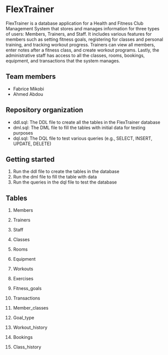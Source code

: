 # FlexTrainer
FlexTrainer is a database application for a Health and Fitness Club Management System that stores and manages information for three types of users: Members, Trainers, and Staff. It includes various features for members such as setting fitness goals, registering for classes and personal training, and tracking workout progress. Trainers can view all members, enter notes after a fitness class, and create workout programs. Lastly, the administrative staff has access to all the classes, rooms, bookings, equipment, and transactions that the system manages.

## Team members
- Fabrice Mikobi
- Ahmed Abdou

## Repository organization
- ddl.sql: The DDL file to create all the tables in the FlexTrainer database
- dml.sql: The DML file to fill the tables with initial data for testing purposes
- dql.sql: The DQL file to test various queries (e.g., SELECT, INSERT, UPDATE, DELETE) 

## Getting started 
1. Run the ddl file to create the tables in the database
2. Run the dml file to fill the table with data
3. Run the queries in the dql file to test the database

## Tables


1. Members

2. Trainers

3. Staff

4. Classes

5. Rooms

6. Equipment

7. Workouts 

8. Exercises 

9. Fitness_goals

10. Transactions 

11. Member_classes

12. Goal_type

13. Workout_history

14. Bookings

15. Class_history

